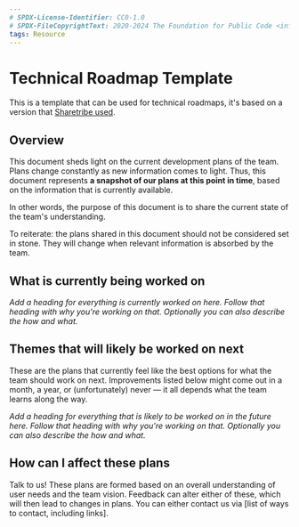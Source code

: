 ```yaml
---
# SPDX-License-Identifier: CC0-1.0
# SPDX-FileCopyrightText: 2020-2024 The Foundation for Public Code <info@publiccode.net>
tags: Resource
---
```


# Technical Roadmap Template

This is a template that can be used for technical roadmaps, it's based on a version that [Sharetribe used](https://github.com/sharetribe/sharetribe/blob/a029d02ab3b60009ebb6faff54117ba1034a6bfc/TECHNICAL_ROADMAP.md).

## Overview

This document sheds light on the current development plans of the team.
Plans change constantly as new information comes to light.
Thus, this document represents **a snapshot of our plans at this point in time**, based on the information that is currently available.

In other words, the purpose of this document is to share the current state of the team's understanding.

To reiterate: the plans shared in this document should not be considered set in stone.
They will change when relevant information is absorbed by the team.

## What is currently being worked on

*Add a heading for everything is currently worked on here. Follow that heading with why you're working on that. Optionally you can also describe the how and what.*

## Themes that will likely be worked on next

These are the plans that currently feel like the best options for what the team should work on next.
Improvements listed below might come out in a month, a year, or (unfortunately) never — it all depends what the team learns along the way.

*Add a heading for everything that is likely to be worked on in the future here. Follow that heading with why you're working on that. Optionally you can also describe the how and what.*

## How can I affect these plans

Talk to us! These plans are formed based on an overall understanding of user needs and the team vision.
Feedback can alter either of these, which will then lead to changes in plans.
You can either contact us via [list of ways to contact, including links].
